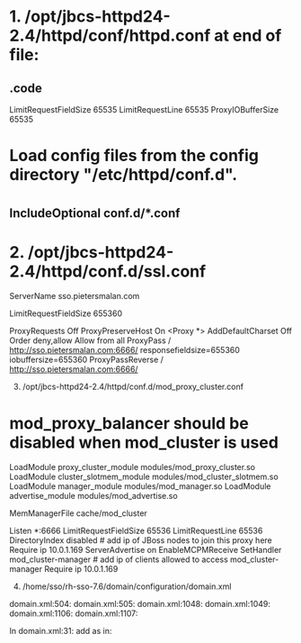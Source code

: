 # 1. /opt/jbcs-httpd24-2.4/httpd/conf/httpd.conf at end of file:

.code
----
LimitRequestFieldSize 65535
LimitRequestLine 65535
ProxyIOBufferSize 65535

#
# Load config files from the config directory "/etc/httpd/conf.d".
#
IncludeOptional conf.d/*.conf
----

# 2. /opt/jbcs-httpd24-2.4/httpd/conf.d/ssl.conf

<VirtualHost _default_:443>
ServerName  sso.pietersmalan.com

LimitRequestFieldSize 655360


ProxyRequests Off
ProxyPreserveHost On
<Proxy *>
AddDefaultCharset Off
Order deny,allow
Allow from all
</Proxy>
ProxyPass / http://sso.pietersmalan.com:6666/ responsefieldsize=655360 iobuffersize=655360
ProxyPassReverse / http://sso.pietersmalan.com:6666/

</VirtualHost>

3. /opt/jbcs-httpd24-2.4/httpd/conf.d/mod_proxy_cluster.conf

# mod_proxy_balancer should be disabled when mod_cluster is used
LoadModule proxy_cluster_module modules/mod_proxy_cluster.so
LoadModule cluster_slotmem_module modules/mod_cluster_slotmem.so
LoadModule manager_module modules/mod_manager.so
LoadModule advertise_module modules/mod_advertise.so

MemManagerFile cache/mod_cluster

<IfModule manager_module>
Listen *:6666
<VirtualHost *:6666>
    LimitRequestFieldSize 65536
    LimitRequestLine 65536
    DirectoryIndex disabled
    <Directory />
    # add ip of JBoss nodes to join this proxy here
    Require ip 10.0.1.169
    </Directory>
    ServerAdvertise on
    EnableMCPMReceive
    <Location /mod_cluster_manager>
    SetHandler mod_cluster-manager
    # add ip of clients allowed to access mod_cluster-manager
    Require ip 10.0.1.169
</Location>
</VirtualHost>
</IfModule>

4. /home/sso/rh-sso-7.6/domain/configuration/domain.xml


domain.xml:504:                    <http-listener name="default" socket-binding="http" redirect-socket="https" enable-http2="true" max-header-size="65536" />
domain.xml:505:                    <https-listener name="https" socket-binding="https" security-realm="ApplicationRealm" enable-http2="true" max-header-size="65536" />
domain.xml:1048:                    <http-listener name="default" socket-binding="http" redirect-socket="https" enable-http2="true" max-header-size="65536" />
domain.xml:1049:                    <https-listener name="https" socket-binding="https" security-realm="ApplicationRealm" enable-http2="true" max-header-size="65536" />
domain.xml:1106:                    <http-listener name="default" socket-binding="http" redirect-socket="https" enable-http2="true" max-header-size="65536" />
domain.xml:1107:                    <http-listener name="management" socket-binding="mcmp-management" enable-http2="true" max-header-size="65536" />

In domain.xml:31: add   <property name="org.apache.coyote.http11.Http11Protocol.MAX_HEADER_SIZE" value="65535"/> as in:

<system-properties>
            <property name="java.net.preferIPv4Stack" value="true"/>
            <property name="org.apache.coyote.http11.Http11Protocol.MAX_HEADER_SIZE" value="65535"/>
            <property name="org.apache.coyote.ajp.MAX_PACKET_SIZE" value="65536"/>
    </system-properties>
